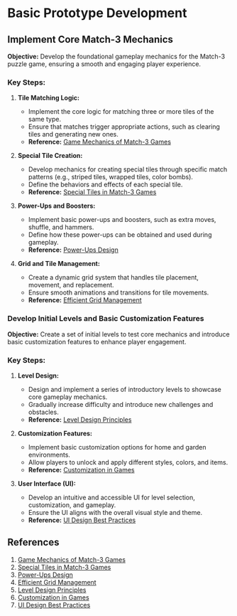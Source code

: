 # Basic Prototype Development

## Implement Core Match-3 Mechanics

**Objective:**
Develop the foundational gameplay mechanics for the Match-3 puzzle game, ensuring a smooth and engaging player experience.

### Key Steps:

1. **Tile Matching Logic:**
   - Implement the core logic for matching three or more tiles of the same type.
   - Ensure that matches trigger appropriate actions, such as clearing tiles and generating new ones.
   - **Reference:** [Game Mechanics of Match-3 Games](https://www.gamedeveloper.com/design/making-match-three-games-part-1-the-basics)

2. **Special Tile Creation:**
   - Develop mechanics for creating special tiles through specific match patterns (e.g., striped tiles, wrapped tiles, color bombs).
   - Define the behaviors and effects of each special tile.
   - **Reference:** [Special Tiles in Match-3 Games](https://www.gamasutra.com/view/feature/130958/postmortem_popcap_games_bejeweled_.php)

3. **Power-Ups and Boosters:**
   - Implement basic power-ups and boosters, such as extra moves, shuffle, and hammers.
   - Define how these power-ups can be obtained and used during gameplay.
   - **Reference:** [Power-Ups Design](https://www.researchgate.net/publication/329278870_Design_and_Implementation_of_Power_Up_in_Interactive_Games)

4. **Grid and Tile Management:**
   - Create a dynamic grid system that handles tile placement, movement, and replacement.
   - Ensure smooth animations and transitions for tile movements.
   - **Reference:** [Efficient Grid Management](https://www.toptal.com/game/video-game-design-matching-game)

### Develop Initial Levels and Basic Customization Features

**Objective:**
Create a set of initial levels to test core mechanics and introduce basic customization features to enhance player engagement.

### Key Steps:

1. **Level Design:**
   - Design and implement a series of introductory levels to showcase core gameplay mechanics.
   - Gradually increase difficulty and introduce new challenges and obstacles.
   - **Reference:** [Level Design Principles](https://www.gamedeveloper.com/design/effective-level-design-for-casual-games)

2. **Customization Features:**
   - Implement basic customization options for home and garden environments.
   - Allow players to unlock and apply different styles, colors, and items.
   - **Reference:** [Customization in Games](https://www.gamasutra.com/view/news/354839/Designing_Compelling_Customization_Features_for_Casual_Games.php)

3. **User Interface (UI):**
   - Develop an intuitive and accessible UI for level selection, customization, and gameplay.
   - Ensure the UI aligns with the overall visual style and theme.
   - **Reference:** [UI Design Best Practices](https://www.smashingmagazine.com/2018/02/guide-user-experience-design/)

## References

1. [Game Mechanics of Match-3 Games](https://www.gamedeveloper.com/design/making-match-three-games-part-1-the-basics)
2. [Special Tiles in Match-3 Games](https://www.gamasutra.com/view/feature/130958/postmortem_popcap_games_bejeweled_.php)
3. [Power-Ups Design](https://www.researchgate.net/publication/329278870_Design_and_Implementation_of_Power_Up_in_Interactive_Games)
4. [Efficient Grid Management](https://www.toptal.com/game/video-game-design-matching-game)
5. [Level Design Principles](https://www.gamedeveloper.com/design/effective-level-design-for-casual-games)
6. [Customization in Games](https://www.gamasutra.com/view/news/354839/Designing_Compelling_Customization_Features_for_Casual_Games.php)
7. [UI Design Best Practices](https://www.smashingmagazine.com/2018/02/guide-user-experience-design/)
